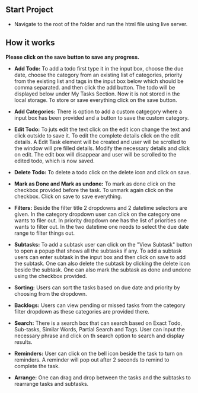 ## Start Project

* Navigate to the root of the folder and run the html file using live server.

## How it works
**Please click on the save button to save any progress.**
* **Add Todo:** To add a todo first type it in the input box, choose the due date, choose the category from an existing list of categories, priority from the existing list and tags in the input box below which should be comma separated. and then click the add button. The todo will be displayed below under My Tasks Section. Now it is not stored in the local storage. To store or save everything click on the save button.

* **Add Categories:** There is option to add a custom catgegory where a input box has been provided and a button to save the custom category.

* **Edit Todo:** To juts edit the text click on the edit icon change the text and click outside to save it. To edit the complete details click on the edit details. A Edit Task element will be created and user will be scrolled to the window will pre filled details. Modify the necessary details and click on edit. The edit box will disappear and user will be scrolled to the edited todo, which is now saved.

* **Delete Todo:** To delete a todo click on the delete icon and click on save.

* **Mark as Done and Mark as undone:** To mark as done click on the checkbox provided before the task. To unmark again click on the checkbox. Click on save to save everything.

* **Filters:** Beside the filter title 2 dropdowns and 2 datetime selectors are given. In the category dropdown user can click on the category one wants to filer out. In priority dropdown one has the list of priorities one wants to filter out. In the two datetime one needs to select the due date range to filter things out.

* **Subtasks:** To add a subtask user can click on the "View Subtask" button to open a popup that shows all the subtasks if any. To add a subtask users can enter subtask in the input box and then click on save to add the subtask. One can also delete the subtask by clicking the delete icon beside the subtask. One can also mark the subtask as done and undone using the checkbox provided.

* **Sorting:** Users can sort the tasks based on due date and priority by choosing from the dropdown. 

* **Backlogs:** Users can view pending or missed tasks from the category filter dropdown as these categories are provided there. 

* **Search:** There is a search box that can search based on Exact Todo, Sub-tasks, Similar Words, Partial Search and Tags. User can input the necessary phrase and click on th search option to search and display results.

* **Reminders:** User can click on the bell icon beside the task to turn on reminders. A reminder will pop out after 2 seconds to remind to complete the task.

* **Arrange:** One can drag and drop between the tasks and the subtasks to rearrange tasks and subtasks.


